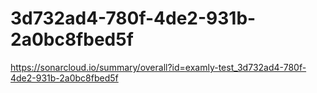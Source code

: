 # 3d732ad4-780f-4de2-931b-2a0bc8fbed5f
https://sonarcloud.io/summary/overall?id=examly-test_3d732ad4-780f-4de2-931b-2a0bc8fbed5f
